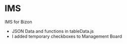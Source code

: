 # IMS
IMS for Bizon
- JSON Data and functions in tableData.js
- I added temporary checkboxes to Management Board

